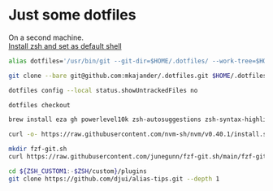 # Just some dotfiles

On a second machine.  
[Install zsh and set as default shell](https://github.com/ohmyzsh/ohmyzsh/wiki/Installing-ZSH)
```bash
alias dotfiles='/usr/bin/git --git-dir=$HOME/.dotfiles/ --work-tree=$HOME'
```
```bash
git clone --bare git@github.com:mkajander/.dotfiles.git $HOME/.dotfiles
```
```bash
dotfiles config --local status.showUntrackedFiles no
```
```bash
dotfiles checkout
```
```bash
brew install eza gh powerlevel10k zsh-autosuggestions zsh-syntax-highlighting bash-completion fzf fd bat tlrc thefuck zoxide azure-cli jesseduffield/lazygit/lazygit jesseduffield/lazydocker/lazydocker
```
```bash
curl -o- https://raw.githubusercontent.com/nvm-sh/nvm/v0.40.1/install.sh | bash
```
```bash
mkdir fzf-git.sh
curl https://raw.githubusercontent.com/junegunn/fzf-git.sh/main/fzf-git.sh -o ./fzf-git.sh/fzf-git.sh
```

```bash
cd ${ZSH_CUSTOM1:-$ZSH/custom}/plugins
git clone https://github.com/djui/alias-tips.git --depth 1
```
